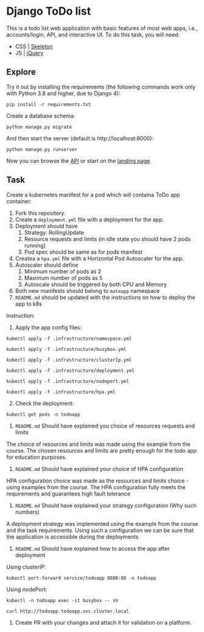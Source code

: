 # Django ToDo list

This is a todo list web application with basic features of most web apps, i.e., accounts/login, API, and interactive UI. To do this task, you will need:

- CSS | [Skeleton](http://getskeleton.com/)
- JS  | [jQuery](https://jquery.com/)

## Explore

Try it out by installing the requirements (the following commands work only with Python 3.8 and higher, due to Django 4):

```
pip install -r requirements.txt
```

Create a database schema:

```
python manage.py migrate
```

And then start the server (default is http://localhost:8000):

```
python manage.py runserver
```

Now you can browse the [API](http://localhost:8000/api/) or start on the [landing page](http://localhost:8000/).

## Task

Create a kubernetes manifest for a pod which will containa ToDo app container:

1. Fork this repository.
1. Create a `deployment.yml` file with a deployment for the app.
1. Deployment should have
    1. Strategy: RollingUpdate
    1. Resource requests and limits (in idle state you should have 2 pods running)
    1. Pod spec should be same as for pods manifest
1. Createa a `hpa.yml` file with a Horizontal Pod Autoscaler for the app.
1. Autoscaler should define
    1. Minimum number of pods as 2
    2. Maximum number of pods as 5
    3. Autoscale should be triggered by both CPU and Memory
1. Both new manifests should belong to `mateapp` namespace
1. `README.md` should be updated with the instructions on how to deploy the app to k8s

Instruction: 

1. Apply the app config files:

```
kubectl apply -f .infrastructure/namespace.yml
```
```
kubectl apply -f .infrastructure/busybox.yml
```
```
kubectl apply -f .infrastructure/clusterIp.yml 
```
```
kubectl apply -f .infrastructure/deployment.yml
```
```
kubectl apply -f .infrastructure/nodeport.yml
```
```
kubectl apply -f .infrastructure/hpa.yml
```

2. Check the deployment:
```
kubectl get pods -n todoapp
```
1. `README.md` Should have explained you choice of resources requests and limits

The choice of resources and limits was made using the example from the course. The chosen resources and limits are 
pretty enough for the todo app for education purposes.

1. `README.md` Should have explained your choice of HPA configuration

HPA configuration choice was made as the resources and limits choice - using examples from the course. 
The HPA configuration fully meets the requirements and guarantees high fault tolerance 

1. `README.md` Should have explained your strategy configuration (Why such numbers)

A deployment strategy was implemented using the example from the course and the task requirements. Using 
such a configuration we can be sure that the application is accessible during the deployments

1. `README.md` Should have explained how to access the app after deployment

Using clusterIP:
```
kubectl port-forward service/todoapp 8080:80 -n todoapp 
```

Using nodePort:
```
kubectl -n todoapp exec -it busybox -- sh
```
```
curl http://todoapp.todoapp.svc.cluster.local
```


1. Create PR with your changes and attach it for validation on a platform.
